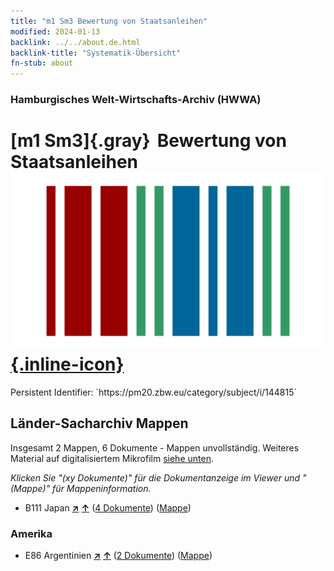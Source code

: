 ```yaml
---
title: "m1 Sm3 Bewertung von Staatsanleihen"
modified: 2024-01-13
backlink: ../../about.de.html
backlink-title: "Systematik-Übersicht"
fn-stub: about
---
```


### Hamburgisches Welt-Wirtschafts-Archiv (HWWA)

# [m1 Sm3]{.gray}&#8201; Bewertung von Staatsanleihen &#160; [![Wikidata](/images/Wikidata-logo.svg "Wikidata"){.inline-icon}](http://www.wikidata.org/entity/Q104700282)

<div class="hint">Persistent Identifier: `https://pm20.zbw.eu/category/subject/i/144815`</div>







## Länder-Sacharchiv Mappen






Insgesamt 2 Mappen, 6 Dokumente - Mappen unvollständig. Weiteres Material auf digitalisiertem Mikrofilm [siehe unten](#filmsections).

_Klicken Sie "(xy Dokumente)" für die Dokumentanzeige im Viewer und "(Mappe)" für Mappeninformation._



- B111 Japan [**&nearr;**](../../../geo/i/141272/about.de.html "Japan (alle Mappen)") [**&uarr;**](../../../geo/about.de.html#B111 "Ländersystematik") (<a href="https://pm20.zbw.eu/iiifview/folder/sh/141272,144815" title="über: Japan : Bewertung von Staatsanleihen" target="_blank">4 Dokumente</a>) ([Mappe](../../../../folder/sh/1412xx/141272/1448xx/144815/about.de.html))

### Amerika

- E86 Argentinien [**&nearr;**](../../../geo/i/141692/about.de.html "Argentinien (alle Mappen)") [**&uarr;**](../../../geo/about.de.html#E86 "Ländersystematik") (<a href="https://pm20.zbw.eu/iiifview/folder/sh/141692,144815" title="über: Argentinien : Bewertung von Staatsanleihen" target="_blank">2 Dokumente</a>) ([Mappe](../../../../folder/sh/1416xx/141692/1448xx/144815/about.de.html))



<a id="filmsections" />













